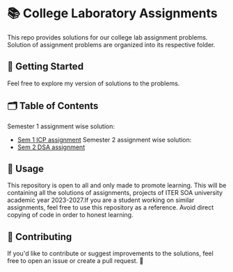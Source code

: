 
# 📚 College Laboratory Assignments

This repo provides solutions for our college lab assignment problems. Solution of assignment problems are organized into its respective folder.


## 🚀 Getting Started
Feel free to explore my version of solutions to the problems.
## 🗂️ Table of Contents
Semester 1 assignment wise solution:
 - [Sem 1 ICP assignment](https://github.com/Bhuvilol/College_Assignments/tree/main/Sem1)
 Semester 2 assignment wise solution:
 - [Sem 2 DSA assignment](https://github.com/Bhuvilol/College_Assignments/tree/main/Sem2)
 

## 📝 Usage

This repository is open to all and only made to promote learning. This will be containing all the solutions of assignments, projects of ITER SOA university academic year 2023-2027.If you are a student working on similar assignments, feel free to use this repository as a reference. Avoid direct copying of code in order to honest learning. 
## 🤝 Contributing
If you'd like to contribute or suggest improvements to the solutions, feel free to open an issue or create a pull request. 🌟
